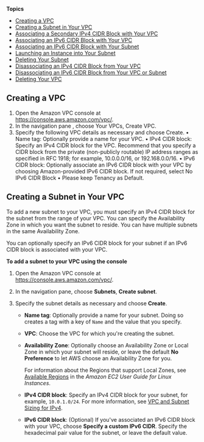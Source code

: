 **Topics**
+ [Creating a VPC](#Create-VPC)
+ [Creating a Subnet in Your VPC](#AddaSubnet)
+ [Associating a Secondary IPv4 CIDR Block with Your VPC](#add-ipv4-cidr)
+ [Associating an IPv6 CIDR Block with Your VPC](#vpc-associate-ipv6-cidr)
+ [Associating an IPv6 CIDR Block with Your Subnet](#subnet-associate-ipv6-cidr)
+ [Launching an Instance into Your Subnet](#VPC_Launch_Instance)
+ [Deleting Your Subnet](#subnet-deleting)
+ [Disassociating an IPv4 CIDR Block from Your VPC](#remove-ipv4-cidr)
+ [Disassociating an IPv6 CIDR Block from Your VPC or Subnet](#vpc-subnet-disassociate-ipv6)
+ [Deleting Your VPC](#VPC_Deleting)

## Creating a VPC<a name="Create-VPC"></a>
1.	Open the Amazon VPC console at https://console.aws.amazon.com/vpc/.
2.	In the navigation pane , choose Your VPCs, Create VPC.
3.	Specify the following VPC details as necessary and choose Create.
•	Name tag: Optionally provide a name for your VPC. 
•	IPv4 CIDR block: Specify an IPv4 CIDR block for the VPC. Recommend that you specify a CIDR block from the private (non-publicly routable) IP address ranges as specified in RFC 1918; for example, 10.0.0.0/16, or 192.168.0.0/16.
•	IPv6 CIDR block: Optionally associate an IPv6 CIDR block with your VPC by choosing Amazon-provided IPv6 CIDR block. If not required, select No IPv6 CIDR Block
•	Please keep Tenancy as Default. 

## Creating a Subnet in Your VPC<a name="AddaSubnet"></a>

To add a new subnet to your VPC, you must specify an IPv4 CIDR block for the subnet from the range of your VPC\. You can specify the Availability Zone in which you want the subnet to reside\. You can have multiple subnets in the same Availability Zone\. 

You can optionally specify an IPv6 CIDR block for your subnet if an IPv6 CIDR block is associated with your VPC\.

**To add a subnet to your VPC using the console**

1. Open the Amazon VPC console at [https://console\.aws\.amazon\.com/vpc/](https://console.aws.amazon.com/vpc/)\.

1. In the navigation pane, choose **Subnets**, **Create subnet**\.

1. Specify the subnet details as necessary and choose **Create**\.
   + **Name tag**: Optionally provide a name for your subnet\. Doing so creates a tag with a key of `Name` and the value that you specify\.
   + **VPC**: Choose the VPC for which you're creating the subnet\.
   + **Availability Zone**: Optionally choose an Availability Zone or Local Zone in which your subnet will reside, or leave the default **No Preference** to let AWS choose an Availability Zone for you\.

     For information about the Regions that support Local Zones, see [Available Regions](https://docs.aws.amazon.com/AWSEC2/latest/UserGuide/using-regions-availability-zones.html#concepts-available-regions) in the *Amazon EC2 User Guide for Linux Instances*\. 
   + **IPv4 CIDR block**: Specify an IPv4 CIDR block for your subnet, for example, `10.0.1.0/24`\. For more information, see [VPC and Subnet Sizing for IPv4](VPC_Subnets.md#vpc-sizing-ipv4)\.
   + **IPv6 CIDR block**: \(Optional\) If you've associated an IPv6 CIDR block with your VPC, choose **Specify a custom IPv6 CIDR**\. Specify the hexadecimal pair value for the subnet, or leave the default value\.






